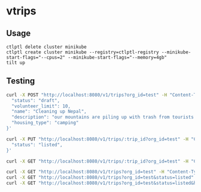 # vtrips

## Usage
`ctlptl delete cluster minikube`  
`ctlptl create cluster minikube --registry=ctlptl-registry --minikube-start-flags="--cpus=2" --minikube-start-flags="--memory=4gb"`  
`tilt up`  

## Testing
```sh
curl -X POST "http://localhost:8080/v1/trips?org_id=test" -H "Content-Type: application/json" -d '{
  "status": "draft",
  "volunteer_limit": 10,
  "name": "Cleaning up Nepal",
  "description": "our mountains are piling up with trash from tourists! we need your help to clean them.",
  "housing_type": "camping"
}'
```

```sh
curl -X PUT "http://localhost:8080/v1/trips/:trip_id?org_id=test" -H "Content-Type: application/json" -d '{
  "status": "listed",
}'
```

```sh
curl -X GET "http://localhost:8080/v1/trips/:trip_id?org_id=test" -H "Content-Type: application/json"
```

```sh
curl -X GET "http://localhost:8080/v1/trips?org_id=test" -H "Content-Type: application/json"
curl -X GET "http://localhost:8080/v1/trips?org_id=test&status=listed" -H "Content-Type: application/json"
curl -X GET "http://localhost:8080/v1/trips?org_id=test&status=listed&housing_type=camping" -H "Content-Type: application/json"
```


